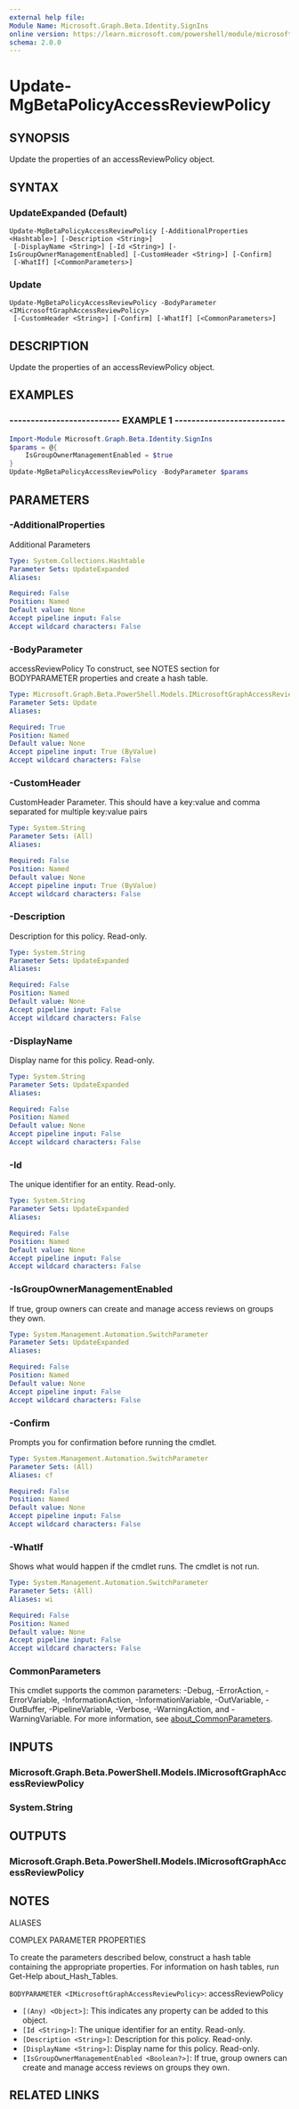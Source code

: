 ```yaml
---
external help file:
Module Name: Microsoft.Graph.Beta.Identity.SignIns
online version: https://learn.microsoft.com/powershell/module/microsoft.graph.beta.identity.signins/update-mgbetapolicyaccessreviewpolicy
schema: 2.0.0
---
```


# Update-MgBetaPolicyAccessReviewPolicy

## SYNOPSIS
Update the properties of an accessReviewPolicy object.

## SYNTAX

### UpdateExpanded (Default)
```
Update-MgBetaPolicyAccessReviewPolicy [-AdditionalProperties <Hashtable>] [-Description <String>]
 [-DisplayName <String>] [-Id <String>] [-IsGroupOwnerManagementEnabled] [-CustomHeader <String>] [-Confirm]
 [-WhatIf] [<CommonParameters>]
```

### Update
```
Update-MgBetaPolicyAccessReviewPolicy -BodyParameter <IMicrosoftGraphAccessReviewPolicy>
 [-CustomHeader <String>] [-Confirm] [-WhatIf] [<CommonParameters>]
```

## DESCRIPTION
Update the properties of an accessReviewPolicy object.

## EXAMPLES

### -------------------------- EXAMPLE 1 --------------------------
```powershell
Import-Module Microsoft.Graph.Beta.Identity.SignIns
$params = @{
	IsGroupOwnerManagementEnabled = $true
}
Update-MgBetaPolicyAccessReviewPolicy -BodyParameter $params
```



## PARAMETERS

### -AdditionalProperties
Additional Parameters

```yaml
Type: System.Collections.Hashtable
Parameter Sets: UpdateExpanded
Aliases:

Required: False
Position: Named
Default value: None
Accept pipeline input: False
Accept wildcard characters: False
```

### -BodyParameter
accessReviewPolicy
To construct, see NOTES section for BODYPARAMETER properties and create a hash table.

```yaml
Type: Microsoft.Graph.Beta.PowerShell.Models.IMicrosoftGraphAccessReviewPolicy
Parameter Sets: Update
Aliases:

Required: True
Position: Named
Default value: None
Accept pipeline input: True (ByValue)
Accept wildcard characters: False
```

### -CustomHeader
CustomHeader Parameter.
This should have a key:value and comma separated for multiple key:value pairs

```yaml
Type: System.String
Parameter Sets: (All)
Aliases:

Required: False
Position: Named
Default value: None
Accept pipeline input: True (ByValue)
Accept wildcard characters: False
```

### -Description
Description for this policy.
Read-only.

```yaml
Type: System.String
Parameter Sets: UpdateExpanded
Aliases:

Required: False
Position: Named
Default value: None
Accept pipeline input: False
Accept wildcard characters: False
```

### -DisplayName
Display name for this policy.
Read-only.

```yaml
Type: System.String
Parameter Sets: UpdateExpanded
Aliases:

Required: False
Position: Named
Default value: None
Accept pipeline input: False
Accept wildcard characters: False
```

### -Id
The unique identifier for an entity.
Read-only.

```yaml
Type: System.String
Parameter Sets: UpdateExpanded
Aliases:

Required: False
Position: Named
Default value: None
Accept pipeline input: False
Accept wildcard characters: False
```

### -IsGroupOwnerManagementEnabled
If true, group owners can create and manage access reviews on groups they own.

```yaml
Type: System.Management.Automation.SwitchParameter
Parameter Sets: UpdateExpanded
Aliases:

Required: False
Position: Named
Default value: None
Accept pipeline input: False
Accept wildcard characters: False
```

### -Confirm
Prompts you for confirmation before running the cmdlet.

```yaml
Type: System.Management.Automation.SwitchParameter
Parameter Sets: (All)
Aliases: cf

Required: False
Position: Named
Default value: None
Accept pipeline input: False
Accept wildcard characters: False
```

### -WhatIf
Shows what would happen if the cmdlet runs.
The cmdlet is not run.

```yaml
Type: System.Management.Automation.SwitchParameter
Parameter Sets: (All)
Aliases: wi

Required: False
Position: Named
Default value: None
Accept pipeline input: False
Accept wildcard characters: False
```

### CommonParameters
This cmdlet supports the common parameters: -Debug, -ErrorAction, -ErrorVariable, -InformationAction, -InformationVariable, -OutVariable, -OutBuffer, -PipelineVariable, -Verbose, -WarningAction, and -WarningVariable. For more information, see [about_CommonParameters](http://go.microsoft.com/fwlink/?LinkID=113216).

## INPUTS

### Microsoft.Graph.Beta.PowerShell.Models.IMicrosoftGraphAccessReviewPolicy

### System.String

## OUTPUTS

### Microsoft.Graph.Beta.PowerShell.Models.IMicrosoftGraphAccessReviewPolicy

## NOTES

ALIASES

COMPLEX PARAMETER PROPERTIES

To create the parameters described below, construct a hash table containing the appropriate properties. For information on hash tables, run Get-Help about_Hash_Tables.


`BODYPARAMETER <IMicrosoftGraphAccessReviewPolicy>`: accessReviewPolicy
  - `[(Any) <Object>]`: This indicates any property can be added to this object.
  - `[Id <String>]`: The unique identifier for an entity. Read-only.
  - `[Description <String>]`: Description for this policy. Read-only.
  - `[DisplayName <String>]`: Display name for this policy. Read-only.
  - `[IsGroupOwnerManagementEnabled <Boolean?>]`: If true, group owners can create and manage access reviews on groups they own.

## RELATED LINKS

